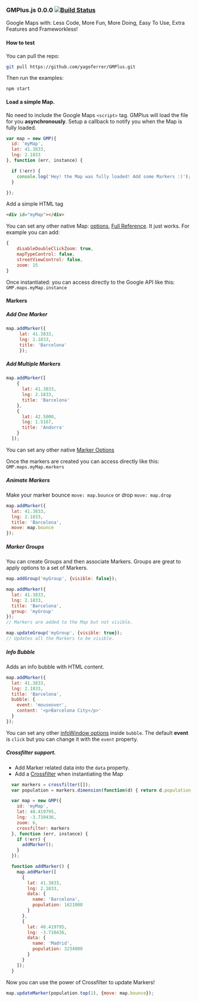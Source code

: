 ### GMPlus.js 0.0.0 [![Build Status](https://travis-ci.org/yagoferrer/GMPlus.svg?branch=master)](https://travis-ci.org/yagoferrer/GMPlus)

Google Maps with: Less Code, More Fun, More Doing, Easy To Use, Extra Features and Frameworkless!
 
#### How to test
You can pull the repo:
```bash
git pull https://github.com/yagoferrer/GMPlus.git
```

Then run the examples:

```
npm start
```

#### Load a simple Map.
No need to include the Google Maps `<script>` tag. GMPlus will load the file for you **asynchronously**.
Setup a callback to notify you when the Map is fully loaded.
```javascript
var map = new GMP({
  id: 'myMap',
  lat: 41.3833,
  lng: 2.1833
}, function (err, instance) {

  if (!err) {
    console.log('Hey! the Map was fully loaded! Add some Markers :)');
  }

});
```
Add a simple HTML tag
```html
<div id="myMap"></div>
```
You can set any other native Map: [options](https://developers.google.com/maps/documentation/javascript/reference#MapOptions), [Full Reference](https://developers.google.com/maps/documentation/javascript/reference#Map). It just works. For example you can add:
```javascript
{
    disableDoubleClickZoom: true,
    mapTypeControl: false,
    streetViewControl: false,
    zoom: 15
}
```

Once instantiated: you can access directly to the Google API like this: `GMP.maps.myMap.instance`

#### Markers

##### Add One Marker
```javascript
map.addMarker({
     lat: 41.3833,
     lng: 2.1833,
     title: 'Barcelona'
     });
```

##### Add Multiple Markers

```javascript
map.addMarker([
    {
      lat: 41.3833,
      lng: 2.1833,
      title: 'Barcelona'
    },
    {
      lat: 42.5000,
      lng: 1.5167,
      title: 'Andorra'
    }
  ]);
```

You can set any other native [Marker Options](https://developers.google.com/maps/documentation/javascript/reference#MarkerOptions)

Once the markers are created you can access directly like this: `GMP.maps.myMap.markers`

##### Animate Markers
Make your marker bounce `move: map.bounce` or drop `move: map.drop`

```javascript
map.addMarker({
  lat: 41.3833,
  lng: 2.1833,
  title: 'Barcelona',
  move: map.bounce
});
```

##### Marker Groups

You can create Groups and then associate Markers. Groups are great to apply options to a set of Markers.  
```javascript
map.addGroup('myGroup', {visible: false});

map.addMarker({
  lat: 41.3833,
  lng: 2.1833,
  title: 'Barcelona',
  group: 'myGroup'
});
// Markers are added to the Map but not visible.

map.updateGroup('myGroup', {visible: true});
// Updates all the Markers to be visible.
```

##### Info Bubble

Adds an info bubble with HTML content.
```javascript
map.addMarker({
  lat: 41.3833,
  lng: 2.1833,
  title: 'Barcelona',
  bubble: {
    event: 'mouseover',
    content: '<p>Barcelona City</p>'
  }
});
```

You can set any other [infoWindow options](https://developers.google.com/maps/documentation/javascript/reference#InfoWindowOptions) inside `bubble`.
The default **event** is `click` but you can change it with the `event` property.


##### Crossfilter support.
- Add Marker related data into the `data` property. 
- Add a [Crossfilter](https://github.com/square/crossfilter) when instantiating the Map

```javascript
  var markers = crossfilter([]);
  var population = markers.dimension(function(d) { return d.population; });

  var map = new GMP({
    id: 'myMap',
    lat: 40.419795,
    lng: -3.710436,
    zoom: 6,
    crossfilter: markers
  }, function (err, instance) {
    if (!err) {
      addMarker();
    }
  });

  function addMarker() {
    map.addMarker([
      {
        lat: 41.3833,
        lng: 2.1833,
        data: {
          name: 'Barcelona',
          population: 1621000
        }
      },
      {
        lat: 40.419795,
        lng: -3.710436,
        data: {
          name: 'Madrid',
          population: 3234000
        }
      }
    ]);
  }
```
Now you can use the power of Crossfilter to update Markers!
```javascript
map.updateMarker(population.top(1), {move: map.bounce});
```
